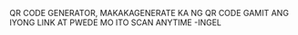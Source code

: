 QR CODE GENERATOR, MAKAKAGENERATE KA NG QR CODE GAMIT ANG IYONG LINK AT PWEDE MO ITO SCAN ANYTIME -INGEL
